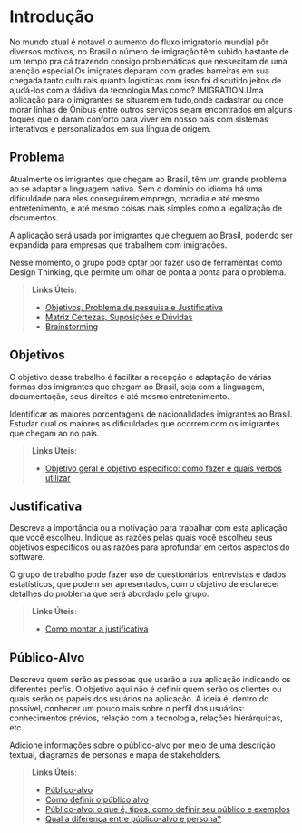 # Introdução

No mundo atual é notavel o aumento do fluxo imigratorio mundial pôr diversos motivos, no Brasil o número de imigração têm subido bastante de um tempo pra cá trazendo consigo problemáticas que nessecitam de uma atenção especial.Os imigrates deparam com grades barreiras em sua chegada tanto culturais quanto logisticas com isso foi discutido jeitos de ajudá-los com a dádiva da tecnologia.Mas como? IMIGRATION.Uma aplicação para o imigrantes se situarem em tudo,onde cadastrar ou onde morar linhas de Ônibus entre outros serviços sejam encontrados em alguns toques que o daram conforto para viver em nosso país com sistemas interativos e personalizados em sua língua de origem.
## Problema
Atualmente os imigrantes que chegam ao Brasil, têm um grande problema ao se adaptar a linguagem nativa. Sem o domínio do idioma há uma dificuldade para eles conseguirem emprego, moradia e até mesmo entretenimento, e até mesmo coisas mais simples como a legalização de documentos.

A aplicação será usada por imigrantes que cheguem ao Brasil, podendo ser expandida para empresas que trabalhem com imigrações. 

Nesse momento, o grupo pode optar por fazer uso  de ferramentas como Design Thinking, que permite um olhar de ponta a ponta para o problema.

> **Links Úteis**:
> - [Objetivos, Problema de pesquisa e Justificativa](https://medium.com/@versioparole/objetivos-problema-de-pesquisa-e-justificativa-c98c8233b9c3)
> - [Matriz Certezas, Suposições e Dúvidas](https://medium.com/educa%C3%A7%C3%A3o-fora-da-caixa/matriz-certezas-suposi%C3%A7%C3%B5es-e-d%C3%BAvidas-fa2263633655)
> - [Brainstorming](https://www.euax.com.br/2018/09/brainstorming/)

## Objetivos

O objetivo desse trabalho é facilitar a recepção e adaptação de várias formas dos imigrantes que chegam ao Brasil, seja com a linguagem, documentação, seus direitos e até mesmo entretenimento.

Identificar as maiores porcentagens de nacionalidades imigrantes ao Brasil.
Estudar qual os maiores as dificuldades que ocorrem com os imigrantes que chegam ao no país.
 
> **Links Úteis**:
> - [Objetivo geral e objetivo específico: como fazer e quais verbos utilizar](https://blog.mettzer.com/diferenca-entre-objetivo-geral-e-objetivo-especifico/)

## Justificativa

Descreva a importância ou a motivação para trabalhar com esta aplicação que você escolheu. Indique as razões pelas quais você escolheu seus objetivos específicos ou as razões para aprofundar em certos aspectos do software.

O grupo de trabalho pode fazer uso de questionários, entrevistas e dados estatísticos, que podem ser apresentados, com o objetivo de esclarecer detalhes do problema que será abordado pelo grupo.

> **Links Úteis**:
> - [Como montar a justificativa](https://guiadamonografia.com.br/como-montar-justificativa-do-tcc/)

## Público-Alvo

Descreva quem serão as pessoas que usarão a sua aplicação indicando os diferentes perfis. O objetivo aqui não é definir quem serão os clientes ou quais serão os papéis dos usuários na aplicação. A ideia é, dentro do possível, conhecer um pouco mais sobre o perfil dos usuários: conhecimentos prévios, relação com a tecnologia, relações
hierárquicas, etc.

Adicione informações sobre o público-alvo por meio de uma descrição textual, diagramas de personas e mapa de stakeholders.

> **Links Úteis**:
> - [Público-alvo](https://blog.hotmart.com/pt-br/publico-alvo/)
> - [Como definir o público alvo](https://exame.com/pme/5-dicas-essenciais-para-definir-o-publico-alvo-do-seu-negocio/)
> - [Público-alvo: o que é, tipos, como definir seu público e exemplos](https://klickpages.com.br/blog/publico-alvo-o-que-e/)
> - [Qual a diferença entre público-alvo e persona?](https://rockcontent.com/blog/diferenca-publico-alvo-e-persona/)
